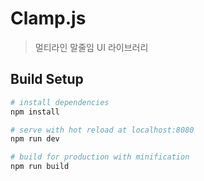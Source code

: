 # Clamp.js

> 멀티라인 말줄임 UI 라이브러리

## Build Setup

``` bash
# install dependencies
npm install

# serve with hot reload at localhost:8080
npm run dev

# build for production with minification
npm run build
```